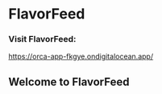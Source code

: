 # FlavorFeed

### Visit FlavorFeed:
https://orca-app-fkgye.ondigitalocean.app/


## Welcome to FlavorFeed
